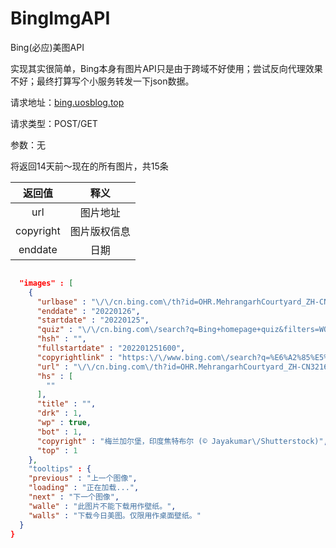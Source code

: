 # BingImgAPI
Bing(必应)美图API

实现其实很简单，Bing本身有图片API只是由于跨域不好使用；尝试反向代理效果不好；最终打算写个小服务转发一下json数据。

请求地址：[bing.uosblog.top](https://bing.uosblog.top)

请求类型：POST/GET

参数：无

将返回14天前～现在的所有图片，共15条

|  返回值   |     释义     |
| :-------: | :----------: |
|    url    |   图片地址   |
| copyright | 图片版权信息 |
|  enddate  |     日期     |

```json

  "images" : [
    {
      "urlbase" : "\/\/cn.bing.com\/th?id=OHR.MehrangarhCourtyard_ZH-CN3216739355",
      "enddate" : "20220126",
      "startdate" : "20220125",
      "quiz" : "\/\/cn.bing.com\/search?q=Bing+homepage+quiz&filters=WQOskey:%22HPQuiz_20220125_MehrangarhCourtyard%22&FORM=HPQUIZ",
      "hsh" : "",
      "fullstartdate" : "202201251600",
      "copyrightlink" : "https:\/\/www.bing.com\/search?q=%E6%A2%85%E5%85%B0%E5%8A%A0%E5%B0%94%E5%A0%A1&form=hpcapt&mkt=zh-cn",
      "url" : "\/\/cn.bing.com\/th?id=OHR.MehrangarhCourtyard_ZH-CN3216739355_1920x1080.jpg&rf=LaDigue_1920x1080.jpg&pid=hp",
      "hs" : [
        ""
      ],
      "title" : "",
      "drk" : 1,
      "wp" : true,
      "bot" : 1,
      "copyright" : "梅兰加尔堡，印度焦特布尔 (© Jayakumar\/Shutterstock)",
      "top" : 1
    },
    "tooltips" : {
    "previous" : "上一个图像",
    "loading" : "正在加载...",
    "next" : "下一个图像",
    "walle" : "此图片不能下载用作壁纸。",
    "walls" : "下载今日美图。仅限用作桌面壁纸。"
  }
}
```

